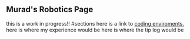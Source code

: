 ## Murad's Robotics Page
this is a work in progress!!
#sections
here is a link to [coding enviroments.](https://muradhamalik.github.io/website/roboticsPages/enviroments)
here is where my experience would be
here is where the tip log would be
